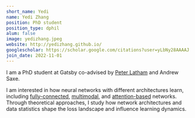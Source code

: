 ```yaml
---
short_name: Yedi
name: Yedi Zhang
position: PhD student
position_type: dphil
alum: false
image: yedizhang.jpeg
website: http://yedizhang.github.io/
googlescholar: https://scholar.google.com/citations?user=yLbNy28AAAAJ
join_date: 2022-11-01
---
```


I am a PhD student at Gatsby co-advised by [Peter Latham](https://www.gatsby.ucl.ac.uk/~pel/) and Andrew Saxe.

I am interested in how neural networks with different architectures learn, including [fully-connected](https://arxiv.org/abs/2406.12615), [multimodal](https://arxiv.org/abs/2312.00935), and [attention-based](https://arxiv.org/abs/2501.16265) networks. Through theoretical approaches, I study how network architectures and data statistics shape the loss landscape and influence learning dynamics.
